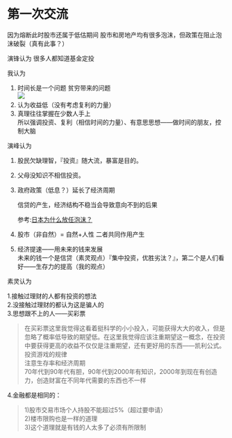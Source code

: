 # 第一次交流
因为熔断此时股市还属于低估期间
股市和房地产均有很多泡沫，但政策在阻止泡沫破裂（真有此事？）

演锋认为
很多人都知道基金定投

我认为

1. 时间长是一个问题 贫穷带来的问题  
![](https://ww4.sinaimg.cn/large/006y8lVagw1fbkilchfjhj30rc05t74x.jpg)
2. 认为收益低（没有考虑复利的力量）  
3. 真理往往掌握在少数人手上  
	所以强调投资、复利（相信时间的力量）、有意思思想——做时间的朋友，控制大脑

演峰认为

1. 股民欠缺理智，『投资』随大流，暴富是目的。  
2. 父母没知识不相信投资。  
3. 政府政策（低息？）延长了经济周期  
	
	信贷的产生，经济结构不稳当会导致意向不到的后果
	
	参考:[日本为什么放任泡沫？](http://chuansong.me/n/842317851630)
	
4. 股市（非自然）= 自然+人性 二者共同作用产生  
5. 经济提速——用未来的钱来发展  
未来的钱一个是信贷（素灵观点）『集中投资，优胜劣汰？』，第二个是人们看好——生存力的提高（我的观点）

素灵认为

1.接触过理财的人都有投资的想法  
2.没接触过理财的都认为这是骗人的  
3.思想跟不上的人——买彩票  

> 在买彩票这里我觉得这看着挺科学的小小投入，可能获得大大的收入，但是忽略了概率低导致的期望低。在这里我觉得应该注重期望这一概念，在投资中要获得更高的收益不仅仅是注重期望，还有更好用的东西——凯利公式。
>	投资游戏的规律  
>	注意生存率和经济周期  
>   70年代到90年代有胆，90年代到2000年有知识，2000年到现在有创造力，创造财富在不同年代需要的东西也不一样

4.金融都是相同的：

> 1)股市交易市场个人持股不能超过5%（超过要申请）  
> 2)楼市限购也是一样的道理   
> 3)这个道理就是有钱的人太多了必须有所限制  


